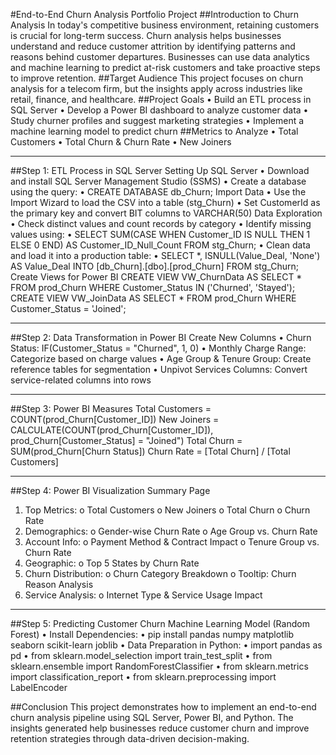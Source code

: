 #End-to-End Churn Analysis Portfolio Project
##Introduction to Churn Analysis
In today's competitive business environment, retaining customers is crucial for long-term success. Churn analysis helps businesses understand and reduce customer attrition by identifying patterns and reasons behind customer departures. Businesses can use data analytics and machine learning to predict at-risk customers and take proactive steps to improve retention.
##Target Audience
This project focuses on churn analysis for a telecom firm, but the insights apply across industries like retail, finance, and healthcare.
##Project Goals
•	Build an ETL process in SQL Server
•	Develop a Power BI dashboard to analyze customer data
•	Study churner profiles and suggest marketing strategies
•	Implement a machine learning model to predict churn
##Metrics to Analyze
•	Total Customers
•	Total Churn & Churn Rate
•	New Joiners
________________________________________
##Step 1: ETL Process in SQL Server
Setting Up SQL Server
•	Download and install SQL Server Management Studio (SSMS)
•	Create a database using the query: 
•	CREATE DATABASE db_Churn;
Import Data
•	Use the Import Wizard to load the CSV into a  table (stg_Churn)
•	Set CustomerId as the primary key and convert BIT columns to VARCHAR(50)
Data Exploration
•	Check distinct values and count records by category
•	Identify missing values using: 
•	SELECT SUM(CASE WHEN Customer_ID IS NULL THEN 1 ELSE 0 END) AS Customer_ID_Null_Count FROM stg_Churn;
•	Clean data and load it into a production table: 
•	SELECT *, ISNULL(Value_Deal, 'None') AS Value_Deal INTO [db_Churn].[dbo].[prod_Churn] FROM stg_Churn;
Create Views for Power BI
CREATE VIEW  VW_ChurnData AS SELECT * FROM prod_Churn WHERE Customer_Status IN ('Churned', 'Stayed');
CREATE VIEW  VW_JoinData AS SELECT * FROM prod_Churn WHERE Customer_Status = 'Joined';
________________________________________
##Step 2: Data Transformation in Power BI
Create New Columns
•	Churn Status: IF(Customer_Status = "Churned", 1, 0)
•	Monthly Charge Range: Categorize based on charge values
•	Age Group & Tenure Group: Create reference tables for segmentation
•	Unpivot Services Columns: Convert service-related columns into rows
________________________________________
##Step 3: Power BI Measures
Total Customers = COUNT(prod_Churn[Customer_ID])
New Joiners = CALCULATE(COUNT(prod_Churn[Customer_ID]), prod_Churn[Customer_Status] = "Joined")
Total Churn = SUM(prod_Churn[Churn Status])
Churn Rate = [Total Churn] / [Total Customers]
________________________________________
##Step 4: Power BI Visualization
Summary Page
1.	Top Metrics: 
o	Total Customers
o	New Joiners
o	Total Churn
o	Churn Rate
2.	Demographics: 
o	Gender-wise Churn Rate
o	Age Group vs. Churn Rate
3.	Account Info: 
o	Payment Method & Contract Impact
o	Tenure Group vs. Churn Rate
4.	Geographic: 
o	Top 5 States by Churn Rate
5.	Churn Distribution: 
o	Churn Category Breakdown
o	Tooltip: Churn Reason Analysis
6.	Service Analysis: 
o	Internet Type & Service Usage Impact
________________________________________
##Step 5: Predicting Customer Churn
Machine Learning Model (Random Forest)
•	Install Dependencies: 
•	pip install pandas numpy matplotlib seaborn scikit-learn joblib
•	Data Preparation in Python: 
•	import pandas as pd
•	from sklearn.model_selection import train_test_split
•	from sklearn.ensemble import RandomForestClassifier
•	from sklearn.metrics import classification_report
•	from sklearn.preprocessing import LabelEncoder


##Conclusion
This project demonstrates how to implement an end-to-end churn analysis pipeline using SQL Server, Power BI, and Python. The insights generated help businesses reduce customer churn and improve retention strategies through data-driven decision-making.


